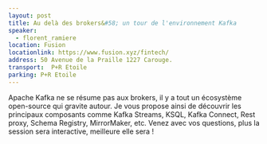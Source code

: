 ```yaml
---
layout: post
title: Au delà des brokers&#58; un tour de l'environnement Kafka
speaker:
  - florent_ramiere
location: Fusion
locationlink: https://www.fusion.xyz/fintech/
address: 50 Avenue de la Praille 1227 Carouge.
transport:  P+R Etoile
parking: P+R Etoile
---
```


Apache Kafka ne se résume pas aux brokers, il y a tout un écosystème open-source qui gravite autour. Je vous propose ainsi de découvrir les principaux composants comme Kafka Streams, KSQL, Kafka Connect, Rest proxy, Schema Registry, MirrorMaker, etc.
Venez avec vos questions, plus la session sera interactive, meilleure elle sera !